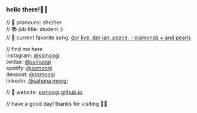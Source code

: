 ### hello there!👋✨

// 💖 pronouns: she/her \
// 📚 job title: student :) \
// 🎹 current favorite song: [dpr live, dpr ian, peace. - diamonds + and pearls](https://youtu.be/0wv9jHT-DMA)

// find me here <br>
instagram: [@ssmoogi](https://www.instagram.com/ssmoogi)\
twitter: [@ssmoogi](https://twitter.com/ssmoogi)\
spotify: [@ssmoogi](https://open.spotify.com/user/ssmoogi)\
devpost: [@ssmoogi](https://devpost.com/ssmoogi)\
linkedin: [@sahana moogi](https://www.linkedin.com/in/ssmoogi)

// 🔗 website: [ssmoogi.github.io](https://ssmoogi.github.io/)

<!--[![HitCount](http://hits.dwyl.com/ssmoogi/ssmoogi.svg)](http://hits.dwyl.com/ssmoogi/ssmoogi)-->

// have a good day! thanks for visiting 🦋✨
